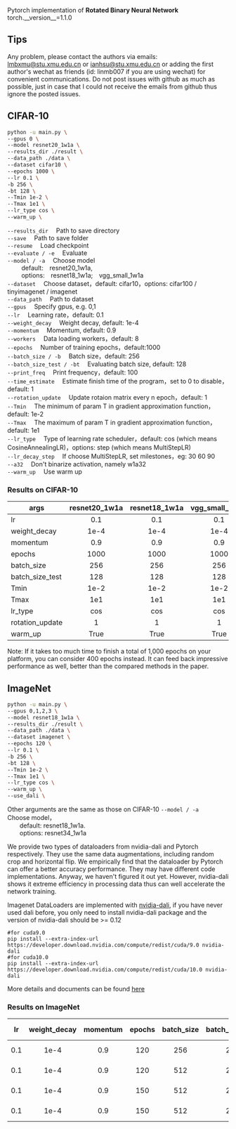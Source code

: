 Pytorch implementation of **Rotated Binary Neural Network**  
torch.\_\_version\_\_=1.1.0 


## Tips

Any problem, please contact the authors via emails: lmbxmu@stu.xmu.edu.cn or ianhsu@stu.xmu.edu.cn or adding the first author's wechat as friends (id: linmb007 if you are using wechat) for convenient communications. Do not post issues with github as much as possible, just in case that I could not receive the emails from github thus ignore the posted issues.


## CIFAR-10
```bash
python -u main.py \
--gpus 0 \
--model resnet20_1w1a \
--results_dir ./result \
--data_path ./data \
--dataset cifar10 \
--epochs 1000 \
--lr 0.1 \
-b 256 \
-bt 128 \
--Tmin 1e-2 \
--Tmax 1e1 \
--lr_type cos \
--warm_up \
```
`--results_dir` &emsp;Path to save directory  
`--save` &emsp;Path to save folder    
`--resume` &emsp;Load checkpoint    
`--evaluate / -e`  &emsp;Evaluate  
`--model / -a` &emsp;Choose model   
&emsp;&emsp; default:&emsp;resnet20_1w1a,   
&emsp;&emsp; options:&emsp;resnet18_1w1a;&emsp;vgg_small_1w1a       
`--dataset` &emsp;Choose dataset，default: cifar10，options: cifar100 / tinyimagenet / imagenet  
`--data_path` &emsp;Path to dataset    
`--gpus` &emsp;Specify gpus, e.g. 0,1  
`--lr` &emsp;Learning rate，default: 0.1  
`--weight_decay` &emsp;Weight decay, default: 1e-4  
`--momentum` &emsp;Momentum, default: 0.9  
`--workers` &emsp;Data loading workers，default: 8  
`--epochs` &emsp;Number of training epochs，default:1000  
`--batch_size / -b` &emsp;Batch size，default: 256   
`--batch_size_test / -bt` &emsp;Evaluating batch size, default: 128  
`--print_freq` &emsp;Print frequency，default: 100  
`--time_estimate` &emsp;Estimate finish time of the program，set to 0 to disable，default: 1     
`--rotation_update` &emsp;Update rotaion matrix every n epoch，default: 1   
`--Tmin` &emsp;The minimum of param T in gradient approximation function，default: 1e-2  
`--Tmax` &emsp;The maximum of param T in gradient approximation function，default: 1e1  
`--lr_type` &emsp;Type of learning rate scheduler，default: cos (which means CosineAnnealingLR)，options: step (which means MultiStepLR)  
`--lr_decay_step` &emsp;If choose MultiStepLR, set milestones，eg: 30 60 90    
`--a32` &emsp;Don't binarize activation, namely w1a32    
`--warm_up` &emsp;Use warm up  

### Results on CIFAR-10
args | resnet20_1w1a | resnet18_1w1a | vgg_small_1w1a
-|:-:|:-:|:-:
lr | 0.1 | 0.1 | 0.1
weight_decay | 1e-4 | 1e-4 | 1e-4 
momentum | 0.9 | 0.9 | 0.9
epochs | 1000 | 1000 | 1000
batch_size | 256 | 256 | 256
batch_size_test | 128 | 128 | 128
Tmin | 1e-2 | 1e-2 | 1e-2 
Tmax | 1e1 | 1e1 | 1e1
lr_type | cos | cos | cos
rotation_update | 1 | 1 | 1
warm_up | True | True | True

Note: If it takes too much time to finish a total of 1,000 epochs on your platform, you can consider 400 epochs instead. It can feed back impressive performance as well, better than the compared methods in the paper.


## ImageNet
```bash
python -u main.py \
--gpus 0,1,2,3 \
--model resnet18_1w1a \
--results_dir ./result \
--data_path ./data \
--dataset imagenet \
--epochs 120 \
--lr 0.1 \
-b 256 \
-bt 128 \
--Tmin 1e-2 \
--Tmax 1e1 \
--lr_type cos \
--warm_up \
--use_dali \
```   
Other arguments are the same as those on CIFAR-10 
`--model / -a` &emsp;Choose model，  
&emsp;&emsp;default: resnet18_1w1a.   
&emsp;&emsp;options: resnet34_1w1a     

We provide two types of dataloaders from nvidia-dali and Pytorch respectively. They use the same data augmentations, including random crop and horizontal flip. We empirically find that the dataloader by Pytorch can offer a better accuracy performance. They may have different code implementations. Anyway, we haven't figured it out yet. However, nvidia-dali shows it extreme efficiency in processing data thus can well accelerate the network training.
  
Imagenet DataLoaders are implemented with [nvidia-dali](https://docs.nvidia.com/deeplearning/dali/user-guide/docs/index.html), if you have never used dali before, you only need to install nvidia-dali package and the version of nvidia-dali should be >= 0.12
```
#for cuda9.0
pip install --extra-index-url https://developer.download.nvidia.com/compute/redist/cuda/9.0 nvidia-dali
#for cuda10.0
pip install --extra-index-url https://developer.download.nvidia.com/compute/redist/cuda/10.0 nvidia-dali
```
More details and documents can be found [here](https://docs.nvidia.com/deeplearning/dali/user-guide/docs/index.html#)

### Results on ImageNet
<font size=2>

|lr| weight_decay | momentum | epochs | batch_size | batch_size_test | Tmin | Tmax | lr_type |rotation_update | warm_up | use_dali| model | Top-1| Top-5 | Link | Paper data|
|:--:|:------------:|:--------:|:------:|:----------:|:---------------:|:----:|:----:|:-------:|:---------------:|:-------:|:-------:|:-----:|:----:|:-----:|:----:|:---------:|
| 0.1|    1e-4      |    0.9   |  120   |   256      |  256            | 1e-2 | 10.0 |  cos    |        1        |   False | Yes |resnet18_1w1a |58.757|80.935|      |  No | 
| 0.1|    1e-4      |    0.9   |  120   |   512      |  256            | 1e-2 | 10.0 |  cos    |        1        |   False | Yes |resnet18_1w1a|59.550|81.581|      |  Yes | 
| 0.1|    1e-4      |    0.9   |  150   |   512      |  256            | 1e-2 | 10.0 |  cos    |        1        |   False | Yes |resnet18_1w1a |59.941|81.892|      |  No | 
| 0.1|    1e-4      |    0.9   |  150   |   512      |  256            | 1e-2 | 10.0 |  cos    |        1        |   False | Yes |resnet34_1w1a |63.141| 84.379|      |  Yes |
</font>
